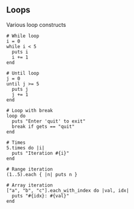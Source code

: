 <!-- METADATA
{
  "title": "Crystal Loops",
  "tags": [
    "crystal",
    "basics",
    "loops"
  ],
  "language": "crystal"
}
-->

## Loops
Various loop constructs
```crystal
# While loop
i = 0
while i < 5
  puts i
  i += 1
end

# Until loop
j = 0
until j >= 5
  puts j
  j += 1
end

# Loop with break
loop do
  puts "Enter 'quit' to exit"
  break if gets == "quit"
end

# Times
5.times do |i|
  puts "Iteration #{i}"
end

# Range iteration
(1..5).each { |n| puts n }

# Array iteration
["a", "b", "c"].each_with_index do |val, idx|
  puts "#{idx}: #{val}"
end
```
